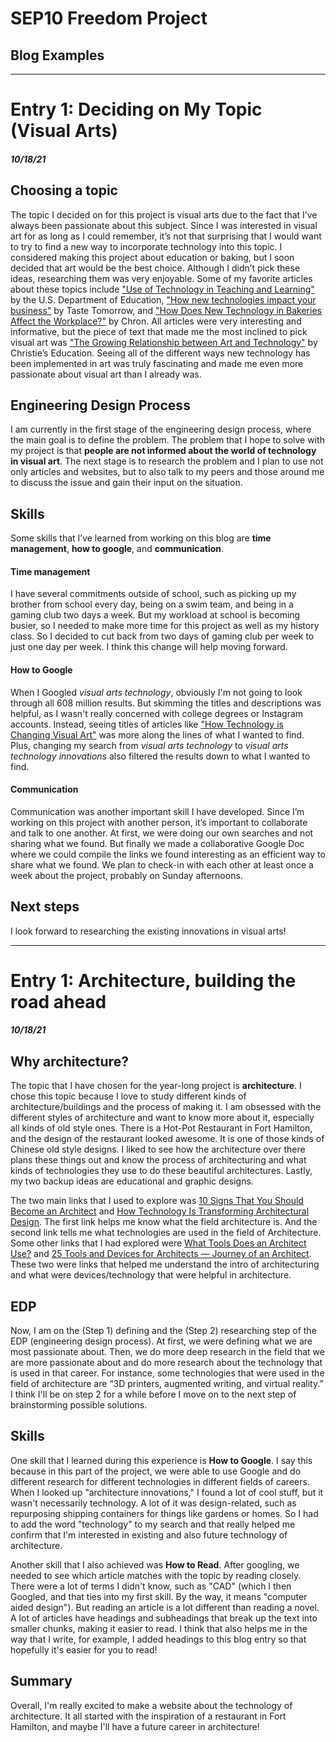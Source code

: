 # SEP10 Freedom Project
## Blog Examples

---

# Entry 1: Deciding on My Topic (Visual Arts)
##### 10/18/21

## Choosing a topic

The topic I decided on for this project is visual arts due to the fact that I’ve always been passionate about this subject. Since I was interested in visual art for as long as I could remember, it’s not that surprising that I would want to try to find a new way to incorporate technology into this topic. I considered making this project about education or baking, but I soon decided that art would be the best choice. Although I didn’t pick these ideas, researching them was very enjoyable. Some of my favorite articles about these topics include ["Use of Technology in Teaching and Learning"](https://www.ed.gov/oii-news/use-technology-teaching-and-learning) by the U.S. Department of Education, ["How new technologies impact your business"](https://www.tastetomorrow.com/inspiration/how-new-technologies-impact-your-business/371/#:~:text=Most%20recent%20technological%20developments%20have,the%20mess%20in%20no%20time.) by Taste Tomorrow, and ["How Does New Technology in Bakeries Affect the Workplace?"](https://work.chron.com/new-technology-bakeries-affect-workplace-19878.html) by Chron. All articles were very interesting and informative, but the piece of text that made me the most inclined to pick visual art was ["The Growing Relationship between Art and Technology"](https://www.christies.edu/news/2019/may/growing-relationship-between-art-technology) by Christie’s Education. Seeing all of the different ways new technology has been implemented in art was truly fascinating and made me even more passionate about visual art than I already was. 

## Engineering Design Process

I am currently in the first stage of the engineering design process, where the main goal is to define the problem. The problem that I hope to solve with my project is that **people are not informed about the world of technology in visual art**. The next stage is to research the problem and I plan to use not only articles and websites, but to also talk to my peers and those around me to discuss the issue and gain their input on the situation. 

## Skills

Some skills that I’ve learned from working on this blog are **time management**, **how to google**, and **communication**. 

#### Time management

I have several commitments outside of school, such as picking up my brother from school every day, being on a swim team, and being in a gaming club two days a week. But my workload at school is becoming busier, so I needed to make more time for this project as well as my history class. So I decided to cut back from two days of gaming club per week to just one day per week. I think this change will help moving forward.

#### How to Google

When I Googled _visual arts technology_, obviously I'm not going to look through all 608 million results. But skimming the titles and descriptions was helpful, as I wasn't really concerned with college degrees or Instagram accounts. Instead, seeing titles of articles like ["How Technology is Changing Visual Art"](https://www.nytimes.com/2018/05/30/technology/personaltech/technology-visual-art.html) was more along the lines of what I wanted to find. Plus, changing my search from _visual arts technology_ to _visual arts technology innovations_ also filtered the results down to what I wanted to find.

#### Communication

Communication was another important skill I have developed. Since I’m working on this project with another person, it’s important to collaborate and talk to one another. At first, we were doing our own searches and not sharing what we found. But finally we made a collaborative Google Doc where we could compile the links we found interesting as an efficient way to share what we found. We plan to check-in with each other at least once a week about the project, probably on Sunday afternoons.

## Next steps

I look forward to researching the existing innovations in visual arts!

---

# Entry 1: Architecture, building the road ahead
##### 10/18/21

## Why architecture?

The topic that I have chosen for the year-long project is **architecture**. I chose this topic because I love to study different kinds of architecture/buildings and the process of making it. I am obsessed with the different styles of architecture and want to know more about it, especially all kinds of old style ones. There is a Hot-Pot Restaurant in Fort Hamilton, and the design of the restaurant looked awesome. It is one of those kinds of Chinese old style designs. I liked to see how the architecture over there plans these things out and know the process of architecturing and what kinds of technologies they use to do these beautiful architectures. Lastly, my two backup ideas are educational and graphic designs. 

The two main links that I used to explore was [10 Signs That You Should Become an Architect](https://www.mymove.com/home-inspiration/decoration-design-ideas/signs-that-you-should-become-an-architect/#:~:text=Being%20an%20architect%20is%20more,important%2C%20the%20ability%20to%20design.) and [How Technology Is Transforming Architectural Design](https://www.alvarezdiazvillalon.com/how-technology-is-transforming-architectural-design/#:~:text=Technology%20in%20architecture%E2%80%94from%20computational,robotics%2C%203D%20printing%20and%20reality.). The first link helps me know what the field architecture is. And the second link tells me what technologies are used in the field of Architecture. Some other links that I had explored were [What Tools Does an Architect Use?](https://work.chron.com/tools-architect-use-10408.html) and [25 Tools and Devices for Architects — Journey of an Architect](https://www.journeyofanarchitect.com/blog/25-tools-and-devices-for-architects). These two were links that helped me understand the intro of architecturing and what were devices/technology that were helpful in architecture. 

## EDP

Now, I am on the (Step 1) defining and the (Step 2) researching step of the EDP (engineering design process). At first, we were defining what we are most passionate about. Then, we do more deep research in the field that we are more passionate about and do more research about the technology that is used in that career. For instance, some technologies that were used in the field of architecture are “3D printers, augmented writing, and virtual reality.” I think I'll be on step 2 for a while before I move on to the next step of brainstorming possible solutions.

## Skills

One skill that I learned during this experience is **How to Google**. I say this because in this part of the project, we were able to use Google and do different research for different technologies in different fields of careers. When I looked up "architecture innovations," I found a lot of cool stuff, but it wasn't necessarily technology. A lot of it was design-related, such as repurposing shipping containers for things like gardens or homes. So I had to add the word "technology" to my search and that really helped me confirm that I'm interested in existing and also future technology of architecture.

Another skill that I also achieved was **How to Read**. After googling, we needed to see which article matches with the topic by reading closely. There were a lot of terms I didn't know, such as "CAD" (which I then Googled, and that ties into my first skill. By the way, it means "computer aided design"). But reading an article is a lot different than reading a novel. A lot of articles have headings and subheadings that break up the text into smaller chunks, making it easier to read. I think that also helps me in the way that I write, for example, I added headings to this blog entry so that hopefully it's easier for you to read!

## Summary

Overall, I'm really excited to make a website about the technology of architecture. It all started with the inspiration of a restaurant in Fort Hamilton, and maybe I'll have a future career in architecture!
